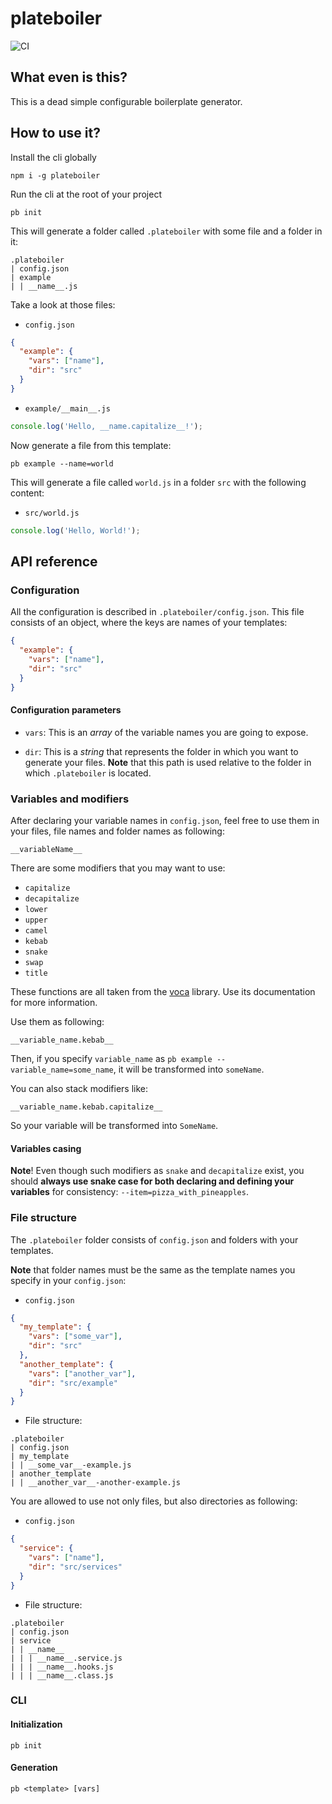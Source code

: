 # plateboiler

![CI](https://github.com/roamiiing/plateboiler/actions/workflows/ci.yml/badge.svg)

## What even is this?

This is a dead simple configurable boilerplate generator.

## How to use it?

Install the cli globally

```
npm i -g plateboiler
```

Run the cli at the root of your project

```
pb init
```

This will generate a folder called `.plateboiler` with some file and a folder in it:

```
.plateboiler
| config.json
| example
| | __name__.js
```

Take a look at those files:

* `config.json`
```json
{
  "example": {
    "vars": ["name"],
    "dir": "src"
  }
}
```

* `example/__main__.js`
```js
console.log('Hello, __name.capitalize__!');
```

Now generate a file from this template:

```
pb example --name=world
```

This will generate a file called `world.js` in a folder `src` with the following content:

* `src/world.js`

```js
console.log('Hello, World!');
```

## API reference

### Configuration

All the configuration is described in `.plateboiler/config.json`. This file consists of an object, where the keys are names of your templates:

```json
{
  "example": {
    "vars": ["name"],
    "dir": "src"
  }
}
```

#### Configuration parameters

* `vars`: This is an *array* of the variable names you are going to expose.

* `dir`: This is a *string* that represents the folder in which you want to generate your files. **Note** that this path is used relative to the folder in which `.plateboiler` is located.

### Variables and modifiers

After declaring your variable names in `config.json`, feel free to use them in your files, file names and folder names as following:

```
__variableName__
```

There are some modifiers that you may want to use:
* `capitalize`
* `decapitalize`
* `lower`
* `upper`
* `camel`
* `kebab`
* `snake`
* `swap`
* `title`

These functions are all taken from the [voca](https://github.com/panzerdp/voca) library. Use its documentation for more information.

Use them as following:

```
__variable_name.kebab__
```

Then, if you specify `variable_name` as `pb example --variable_name=some_name`, it will be transformed into `someName`.

You can also stack modifiers like:

```
__variable_name.kebab.capitalize__
```

So your variable will be transformed into `SomeName`.

#### Variables casing

**Note**! Even though such modifiers as `snake` and `decapitalize` exist, you should **always use snake case for both declaring and defining your variables** for consistency: `--item=pizza_with_pineapples`.

### File structure

The `.plateboiler` folder consists of `config.json` and folders with your templates. 

**Note** that folder names must be the same as the template names you specify in your `config.json`:

* `config.json`

```json
{
  "my_template": {
    "vars": ["some_var"],
    "dir": "src"
  },
  "another_template": {
    "vars": ["another_var"],
    "dir": "src/example"
  }
}
```

* File structure:

```
.plateboiler
| config.json
| my_template
| | __some_var__-example.js
| another_template
| | __another_var__-another-example.js
```

You are allowed to use not only files, but also directories as following:

* `config.json`

```json
{
  "service": {
    "vars": ["name"],
    "dir": "src/services"
  }
}
```

* File structure:

```
.plateboiler
| config.json
| service
| | __name__
| | | __name__.service.js
| | | __name__.hooks.js
| | | __name__.class.js
```

### CLI

#### Initialization

```
pb init
```

#### Generation

```
pb <template> [vars]
```
